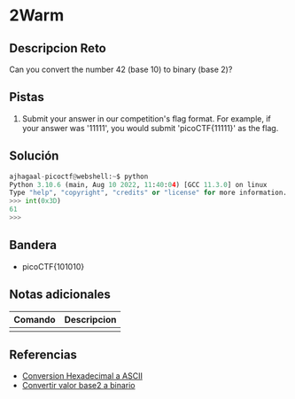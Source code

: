 # 2Warm

## Descripcion Reto
Can you convert the number 42 (base 10) to binary (base 2)?

## Pistas
1. Submit your answer in our competition's flag format. For example, if your answer was '11111', you would submit 'picoCTF{11111}' as the flag.

## Solución
```python
ajhagaal-picoctf@webshell:~$ python
Python 3.10.6 (main, Aug 10 2022, 11:40:04) [GCC 11.3.0] on linux
Type "help", "copyright", "credits" or "license" for more information.
>>> int(0x3D)
61
>>> 
```

## Bandera
* picoCTF{101010}

## Notas adicionales
| Comando | Descripcion |
|---------|-------------|
|  |  |

## Referencias
- [Conversion Hexadecimal a ASCII](https://www.rapidtables.com/convert/number/hex-to-ascii.html)
- [Convertir valor base2 a binario](https://www.codigopiton.com/como-convertir-decimal-en-binario-en-python/)